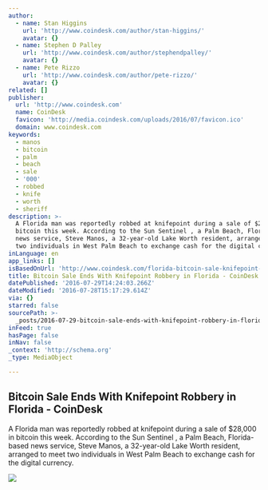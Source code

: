 ```yaml
---
author:
  - name: Stan Higgins
    url: 'http://www.coindesk.com/author/stan-higgins/'
    avatar: {}
  - name: Stephen D Palley
    url: 'http://www.coindesk.com/author/stephendpalley/'
    avatar: {}
  - name: Pete Rizzo
    url: 'http://www.coindesk.com/author/pete-rizzo/'
    avatar: {}
related: []
publisher:
  url: 'http://www.coindesk.com'
  name: CoinDesk
  favicon: 'http://media.coindesk.com/uploads/2016/07/favicon.ico'
  domain: www.coindesk.com
keywords:
  - manos
  - bitcoin
  - palm
  - beach
  - sale
  - '000'
  - robbed
  - knife
  - worth
  - sheriff
description: >-
  A Florida man was reportedly robbed at knifepoint during a sale of $28,000 in
  bitcoin this week. According to the Sun Sentinel , a Palm Beach, Florida-based
  news service, Steve Manos, a 32-year-old Lake Worth resident, arranged to meet
  two individuals in West Palm Beach to exchange cash for the digital currency.
inLanguage: en
app_links: []
isBasedOnUrl: 'http://www.coindesk.com/florida-bitcoin-sale-knifepoint-robbery/'
title: Bitcoin Sale Ends With Knifepoint Robbery in Florida - CoinDesk
datePublished: '2016-07-29T14:24:03.266Z'
dateModified: '2016-07-28T15:17:29.614Z'
via: {}
starred: false
sourcePath: >-
  _posts/2016-07-29-bitcoin-sale-ends-with-knifepoint-robbery-in-florida-coind.md
inFeed: true
hasPage: false
inNav: false
_context: 'http://schema.org'
_type: MediaObject

---
```

<article style=""><h1>Bitcoin Sale Ends With Knifepoint Robbery in Florida - CoinDesk</h1><p>A Florida man was reportedly robbed at knifepoint during a sale of $28,000 in bitcoin this week. According to the Sun Sentinel , a Palm Beach, Florida-based news service, Steve Manos, a 32-year-old Lake Worth resident, arranged to meet two individuals in West Palm Beach to exchange cash for the digital currency.</p><img src="https://media.coindesk.com/uploads/2016/07/knife-weapon-e1469716645386.jpg" /></article>